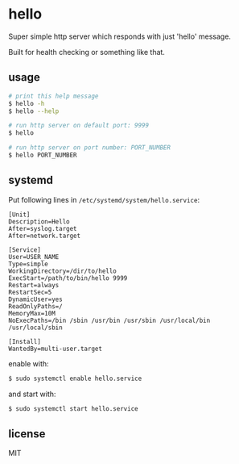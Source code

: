 # hello

Super simple http server which responds with just 'hello' message.

Built for health checking or something like that.

## usage

```bash
# print this help message
$ hello -h
$ hello --help

# run http server on default port: 9999
$ hello

# run http server on port number: PORT_NUMBER
$ hello PORT_NUMBER
```

## systemd

Put following lines in `/etc/systemd/system/hello.service`:

```
[Unit]
Description=Hello
After=syslog.target
After=network.target

[Service]
User=USER_NAME
Type=simple
WorkingDirectory=/dir/to/hello
ExecStart=/path/to/bin/hello 9999
Restart=always
RestartSec=5
DynamicUser=yes
ReadOnlyPaths=/
MemoryMax=10M
NoExecPaths=/bin /sbin /usr/bin /usr/sbin /usr/local/bin /usr/local/sbin

[Install]
WantedBy=multi-user.target
```

enable with:

```bash
$ sudo systemctl enable hello.service
```

and start with:

```bash
$ sudo systemctl start hello.service
```

## license

MIT

